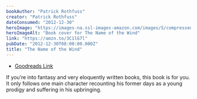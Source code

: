 ```yaml
---
bookAuthor: "Patrick Rothfuss"
creator: "Patrick Rothfuss"
dateConsumed: "2012-12-30"
heroImage: "https://images-na.ssl-images-amazon.com/images/S/compressed.photo.goodreads.com/books/1270352123i/186074.jpg"
heroImageAlt: "Book cover for The Name of the Wind"
link: "https://amzn.to/3C1lG7l"
pubDate: "2012-12-30T08:00:00.000Z"
title: "The Name of the Wind"
---
```


- [Goodreads Link](https://www.goodreads.com/book/show/186074.The_Name_of_the_Wind)

If you’re into fantasy and very eloquently written books, this book is for you. It only follows one main character recounting his former days as a young prodigy and suffering in his upbringing.
